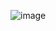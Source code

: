 ![image](https://github.com/fagnerfreitas/spotfiy-clone/assets/26791405/49d616d4-eda5-4edc-b41c-928dc13ea62b)

